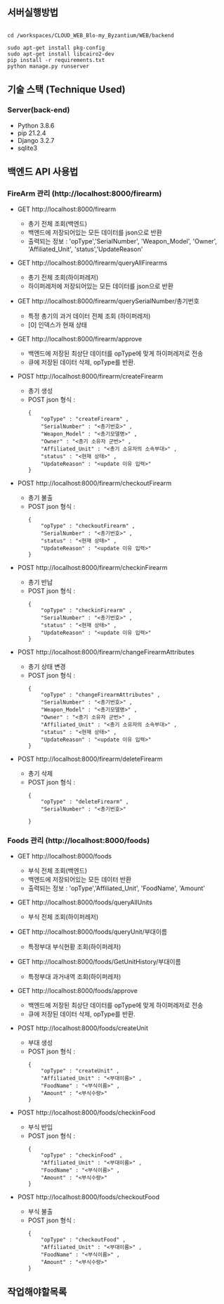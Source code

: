 ## 서버실행방법

```

cd /workspaces/CLOUD_WEB_Blo-my_Byzantium/WEB/backend

sudo apt-get install pkg-config
sudo apt-get install libcairo2-dev
pip install -r requirements.txt
python manage.py runserver
```




## 기술 스택 (Technique Used) 

### Server(back-end)
 - Python   3.8.6 
 - pip      21.2.4
 - Django   3.2.7
 - sqlite3





## 백엔드 API 사용법

### FireArm 관리 (http://localhost:8000/firearm)

 - GET http://localhost:8000/firearm

    - 총기 전체 조회(백엔드)
    - 백엔드에 저장되어있는 모든 데이터를 json으로 반환
    - 출력되는 정보 : 'opType','SerialNumber', 'Weapon_Model', 'Owner', 'Affiliated_Unit', 'status','UpdateReason'


 - GET http://localhost:8000/firearm/queryAllFirearms

    - 총기 전체 조회(하이퍼레저)
    - 하이퍼레저에 저장되어있는 모든 데이터를 json으로 반환

 - GET http://localhost:8000/firearm/querySerialNumber/총기번호

    - 특정 총기의 과거 데이터 전체 조회 (하이퍼레저)
    - [0] 인덱스가 현재 상태


 - GET http://localhost:8000/firearm/approve

    - 백엔드에 저장된 최상단 데이터를 opType에 맞게 하이퍼레저로 전송
    - 큐에 저장된 데이터 삭제, opType를 반환.

 
 - POST http://localhost:8000/firearm/createFirearm

    - 총기 생성
    - POST json 형식 :
        ```
        {
            "opType" : "createFirearm" ,
            "SerialNumber" : "<총기번호>" , 
            "Weapon_Model" : "<총기모델명>" , 
            "Owner" : "<총기 소유자 군번>" , 
            "Affiliated_Unit" : "<총기 소유자의 소속부대>" , 
            "status" : "<현재 상태>" , 
            "UpdateReason" : "<update 이유 입력>"
        }
        ```


 - POST http://localhost:8000/firearm/checkoutFirearm

    - 총기 불출
    - POST json 형식 :
        ```
        {
            "opType" : "checkoutFirearm" ,
            "SerialNumber" : "<총기번호>" ,
            "status" : "<현재 상태>" , 
            "UpdateReason" : "<update 이유 입력>"
        }
        ```


- POST http://localhost:8000/firearm/checkinFirearm

    - 총기 반납
    - POST json 형식 :
        ```
        {
            "opType" : "checkinFirearm" ,
            "SerialNumber" : "<총기번호>" ,
            "status" : "<현재 상태>" , 
            "UpdateReason" : "<update 이유 입력>"
        }
        ```


 - POST http://localhost:8000/firearm/changeFirearmAttributes

    - 총기 상태 변경
    - POST json 형식 :
        ```
        {
            "opType" : "changeFirearmAttributes" ,
            "SerialNumber" : "<총기번호>" , 
            "Weapon_Model" : "<총기모델명>" , 
            "Owner" : "<총기 소유자 군번>" , 
            "Affiliated_Unit" : "<총기 소유자의 소속부대>" , 
            "status" : "<현재 상태>" , 
            "UpdateReason" : "<update 이유 입력>"
        }
        ```


- POST http://localhost:8000/firearm/deleteFirearm

    - 총기 삭제
    - POST json 형식 :
        ```
        {
            "opType" : "deleteFirearm" ,
            "SerialNumber" : "<총기번호>"

        }
        ```


### Foods 관리 (http://localhost:8000/foods)


- GET http://localhost:8000/foods

    - 부식 전체 조회(백엔드)
    - 백엔드에 저장되어있는 모든 데이터 반환
    - 출력되는 정보 : 'opType','Affiliated_Unit', 'FoodName', 'Amount'


 - GET http://localhost:8000/foods/queryAllUnits

    - 부식 전체 조회(하이퍼레저)

- GET http://localhost:8000/foods/queryUnit/부대이름

    - 특정부대 부식현황 조회(하이퍼레저)

- GET http://localhost:8000/foods/GetUnitHistory/부대이름

    - 특정부대 과거내역 조회(하이퍼레저)


 - GET http://localhost:8000/foods/approve

    - 백엔드에 저장된 최상단 데이터를 opType에 맞게 하이퍼레저로 전송
    - 큐에 저장된 데이터 삭제, opType를 반환.

 
 - POST http://localhost:8000/foods/createUnit

    - 부대 생성
    - POST json 형식 :
        ```
        {
            "opType" : "createUnit" ,
            "Affiliated_Unit" : "<부대이름>" , 
            "FoodName" : "<부식이름>" , 
            "Amount" : "<부식수량>"
        }
        ```

 
 - POST http://localhost:8000/foods/checkinFood

    - 부식 반입
    - POST json 형식 :
        ```
        {
            "opType" : "checkinFood" ,
            "Affiliated_Unit" : "<부대이름>" , 
            "FoodName" : "<부식이름>" , 
            "Amount" : "<부식수량>"
        }
        ```

 
 - POST http://localhost:8000/foods/checkoutFood

    - 부식 불출
    - POST json 형식 :
        ```
        {
            "opType" : "checkoutFood" ,
            "Affiliated_Unit" : "<부대이름>" , 
            "FoodName" : "<부식이름>" , 
            "Amount" : "<부식수량>"
        }
        ```






## 작업해야할목록

